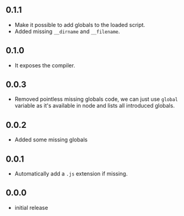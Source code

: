 ## 0.1.1
- Make it possible to add globals to the loaded script.
- Added missing `__dirname` and `__filename`.

## 0.1.0
- It exposes the compiler.

## 0.0.3
- Removed pointless missing globals code, we can just use `global` variable as
  it's available in node and lists all introduced globals.

## 0.0.2
- Added some missing globals

## 0.0.1
- Automatically add a `.js` extension if missing.

## 0.0.0
- initial release
